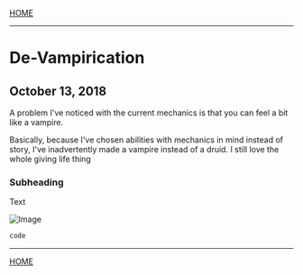 
[HOME](https://avijr.com)

---

# De-Vampirication
## October 13, 2018

A problem I've noticed with the current mechanics is that you can feel a bit like a vampire.

Basically, because I've chosen abilities with mechanics in mind instead of story, I've inadvertently made a vampire instead of a druid. I still love the whole giving life thing

### Subheading

Text

![Image](/images/image.png)

```c#
code
```

---

[HOME](https://avijr.com)
